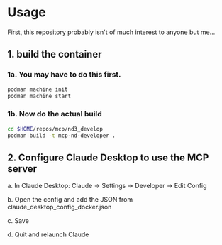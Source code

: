 # Usage

First, this repository probably isn't of much interest to anyone but me...

## 1. build the container

### 1a. You may have to do this first.

```bash
podman machine init
podman machine start
```

### 1b. Now do the actual build

```bash
cd $HOME/repos/mcp/nd3_develop
podman build -t mcp-nd-developer .
```

## 2. Configure Claude Desktop to use the MCP server

a. In Claude Desktop: Claude -> Settings -> Developer -> Edit Config

b. Open the config and add the JSON from claude_desktop_config_docker.json

c. Save

d. Quit and relaunch Claude

